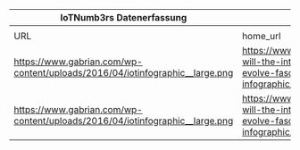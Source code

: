 |IoTNumb3rs Datenerfassung|||||||||||
| ---- | ---- | ---- | ---- | ---- | ---- | ---- | ---- | ---- | ---- | ---- |
||||||||||||
|URL|home_url|filename|device_class|device_count|market_class|market_volume|prognosis_year|publication_year|authorship_class|Dropbox folder|
|https://www.gabrian.com/wp-content/uploads/2016/04/iotinfographic__large.png|https://www.gabrian.com/how-will-the-internet-of-things-evolve-fascinating-infographic/|file2_iotinfographic__large.png|generic IoT|20800000000|||2020|2016|expert|MariaMarg/20190113-1500|
|https://www.gabrian.com/wp-content/uploads/2016/04/iotinfographic__large.png|https://www.gabrian.com/how-will-the-internet-of-things-evolve-fascinating-infographic/|file2_iotinfographic__large.png|||spending|2.35E+11|2015|2016|expert|MariaMarg/20190113-1500|
